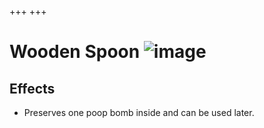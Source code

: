 +++
+++

 # Wooden Spoon ![image](/image/Wooden_Spoon.png) 


Effects
---------


* Preserves one poop bomb inside and can be used later.


